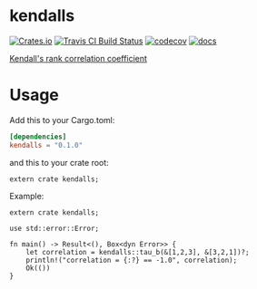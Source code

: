 # kendalls

[![Crates.io](https://img.shields.io/crates/d/kendalls.svg)](https://crates.io/crates/kendalls)
[![Travis CI Build Status](https://travis-ci.org/zolkko/kendalls.svg?branch=master)](https://travis-ci.org/zolkko/kendalls)
[![codecov](https://codecov.io/gh/zolkko/kendalls/branch/master/graph/badge.svg)](https://codecov.io/gh/zolkko/kendalls)
[![docs](https://img.shields.io/badge/docs-online-5023dd.svg)](https://docs.rs/kendalls/)

[Kendall's rank correlation coefficient](https://en.wikipedia.org/wiki/Kendall_rank_correlation_coefficient)

# Usage

Add this to your Cargo.toml:
```toml
[dependencies]
kendalls = "0.1.0"
```

and this to your crate root:
```ignore
extern crate kendalls;
```

Example:
```ignore
extern crate kendalls;

use std::error::Error;

fn main() -> Result<(), Box<dyn Error>> {
    let correlation = kendalls::tau_b(&[1,2,3], &[3,2,1])?;
    println!("correlation = {:?} == -1.0", correlation);
    Ok(())
}
```
